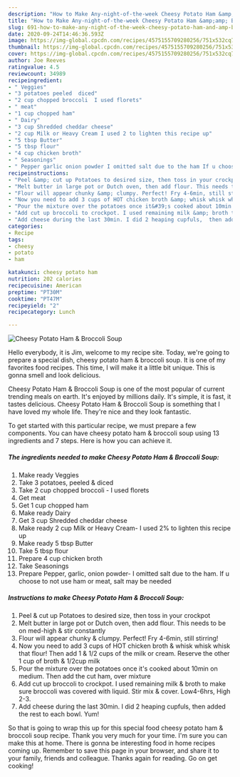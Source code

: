 ```yaml
---
description: "How to Make Any-night-of-the-week Cheesy Potato Ham &amp;amp; Broccoli Soup"
title: "How to Make Any-night-of-the-week Cheesy Potato Ham &amp;amp; Broccoli Soup"
slug: 691-how-to-make-any-night-of-the-week-cheesy-potato-ham-and-amp-broccoli-soup
date: 2020-09-24T14:46:36.593Z
image: https://img-global.cpcdn.com/recipes/4575155709280256/751x532cq70/cheesy-potato-ham-broccoli-soup-recipe-main-photo.jpg
thumbnail: https://img-global.cpcdn.com/recipes/4575155709280256/751x532cq70/cheesy-potato-ham-broccoli-soup-recipe-main-photo.jpg
cover: https://img-global.cpcdn.com/recipes/4575155709280256/751x532cq70/cheesy-potato-ham-broccoli-soup-recipe-main-photo.jpg
author: Joe Reeves
ratingvalue: 4.5
reviewcount: 34989
recipeingredient:
- " Veggies"
- "3 potatoes peeled  diced"
- "2 cup chopped broccoli  I used florets"
- " meat"
- "1 cup chopped ham"
- " Dairy"
- "3 cup Shredded cheddar cheese"
- "2 cup Milk or Heavy Cream I used 2 to lighten this recipe up"
- "5 tbsp Butter"
- "5 tbsp flour"
- "4 cup chicken broth"
- " Seasonings"
- " Pepper garlic onion powder I omitted salt due to the ham If u choose to not use ham or meat salt may be needed"
recipeinstructions:
- "Peel &amp; cut up Potatoes to desired size, then toss in your crockpot"
- "Melt butter in large pot or Dutch oven, then add flour. This needs to be on med-high &amp; stir constantly"
- "Flour will appear chunky &amp; clumpy. Perfect! Fry 4-6min, still stirring!"
- "Now you need to add 3 cups of HOT chicken broth &amp; whisk whisk whisk that flour! Then add 1 &amp; 1/2 cups of the milk or cream. Reserve the other 1 cup of broth &amp; 1/2cup milk"
- "Pour the mixture over the potatoes once it&#39;s cooked about 10min on medium. Then add the cut ham, over mixture"
- "Add cut up broccoli to crockpot. I used remaining milk &amp; broth to make sure broccoli was covered with liquid. Stir mix &amp; cover. Low4-6hrs, High 2-3."
- "Add cheese during the last 30min. I did 2 heaping cupfuls,  then added the rest to each bowl. Yum!"
categories:
- Recipe
tags:
- cheesy
- potato
- ham

katakunci: cheesy potato ham 
nutrition: 202 calories
recipecuisine: American
preptime: "PT30M"
cooktime: "PT47M"
recipeyield: "2"
recipecategory: Lunch

---
```



![Cheesy Potato Ham &amp; Broccoli Soup](https://img-global.cpcdn.com/recipes/4575155709280256/751x532cq70/cheesy-potato-ham-broccoli-soup-recipe-main-photo.jpg)

Hello everybody, it is Jim, welcome to my recipe site. Today, we're going to prepare a special dish, cheesy potato ham &amp; broccoli soup. It is one of my favorites food recipes. This time, I will make it a little bit unique. This is gonna smell and look delicious.

Cheesy Potato Ham &amp; Broccoli Soup is one of the most popular of current trending meals on earth. It's enjoyed by millions daily. It's simple, it is fast, it tastes delicious. Cheesy Potato Ham &amp; Broccoli Soup is something that I have loved my whole life. They're nice and they look fantastic.




To get started with this particular recipe, we must prepare a few components. You can have cheesy potato ham &amp; broccoli soup using 13 ingredients and 7 steps. Here is how you can achieve it.

<!--inarticleads1-->

##### The ingredients needed to make Cheesy Potato Ham &amp; Broccoli Soup:

1. Make ready  Veggies
1. Take 3 potatoes, peeled &amp; diced
1. Take 2 cup chopped broccoli - I used florets
1. Get  meat
1. Get 1 cup chopped ham
1. Make ready  Dairy
1. Get 3 cup Shredded cheddar cheese
1. Make ready 2 cup Milk or Heavy Cream- I used 2% to lighten this recipe up
1. Make ready 5 tbsp Butter
1. Take 5 tbsp flour
1. Prepare 4 cup chicken broth
1. Take  Seasonings
1. Prepare  Pepper, garlic, onion powder- I omitted salt due to the ham. If u choose to not use ham or meat, salt may be needed




<!--inarticleads2-->

##### Instructions to make Cheesy Potato Ham &amp; Broccoli Soup:

1. Peel &amp; cut up Potatoes to desired size, then toss in your crockpot
1. Melt butter in large pot or Dutch oven, then add flour. This needs to be on med-high &amp; stir constantly
1. Flour will appear chunky &amp; clumpy. Perfect! Fry 4-6min, still stirring!
1. Now you need to add 3 cups of HOT chicken broth &amp; whisk whisk whisk that flour! Then add 1 &amp; 1/2 cups of the milk or cream. Reserve the other 1 cup of broth &amp; 1/2cup milk
1. Pour the mixture over the potatoes once it&#39;s cooked about 10min on medium. Then add the cut ham, over mixture
1. Add cut up broccoli to crockpot. I used remaining milk &amp; broth to make sure broccoli was covered with liquid. Stir mix &amp; cover. Low4-6hrs, High 2-3.
1. Add cheese during the last 30min. I did 2 heaping cupfuls,  then added the rest to each bowl. Yum!




So that is going to wrap this up for this special food cheesy potato ham &amp; broccoli soup recipe. Thank you very much for your time. I'm sure you can make this at home. There is gonna be interesting food in home recipes coming up. Remember to save this page in your browser, and share it to your family, friends and colleague. Thanks again for reading. Go on get cooking!
